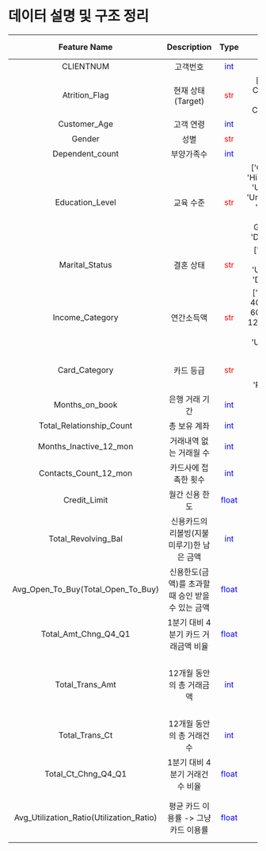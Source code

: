 # 데이터 설명 및 구조 정리

|Feature Name|Description|Type|Value|Note|Missing Value|
|:---:|:---:|:---:|:---:|:---|:---|
|CLIENTNUM|고객번호|<span style="color: blue">int</span>||||
|Atrition_Flag|현재 상태(Target)|<span style="color: red">str</span>|['Existing Customer', 'Attrited Customer']|||
|Customer_Age|고객 연령|<span style="color: blue">int</span>||||
|Gender|성별|<span style="color: red">str</span>|['F', 'M']|||
|Dependent_count|부양가족수|<span style="color: blue">int</span>||||
|Education_Level|교육 수준|<span style="color: red">str</span>|['Graduate', 'High School', 'Unknown', 'Uneducated', 'College', 'Post-Graduate', 'Doctorate']||`Unknown`|
|Marital_Status|결혼 상태|<span style="color: red">str</span>|['Married', 'Single', 'Unknown', 'Divorced']||`Unknown`|
|Income_Category|연간소득액|<span style="color: red">str</span>|['Less than $40K', '$40K - $60K', '$80K - $120K', '$60K - $80K', 'Unknown']||`Unknown`|
|Card_Category|카드 등급|<span style="color: red">str</span>|['Blue', 'Silver', 'Gold', 'Platinum']|||
|Months_on_book|은행 거래 기간|<span style="color: blue">int</span>||||
|Total_Relationship_Count|총 보유 계좌|<span style="color: blue">int</span>||||
|Months_Inactive_12_mon|거래내역 없는 거래월 수|<span style="color: blue">int</span>||||
|Contacts_Count_12_mon|카드사에 접촉한 횟수|<span style="color: blue">int</span>||||
|Credit_Limit|월간 신용 한도|<span style="color: blue">float</span>||||
|Total_Revolving_Bal|신용카드의 리볼빙(지불 미루기)한 남은 금액|<span style="color: blue">int</span>||||
|Avg_Open_To_Buy(Total_Open_To_Buy)|신용한도(금액)를 초과할 때 승인 받을 수 있는 금액|<span style="color: blue">float</span>||||
|Total_Amt_Chng_Q4_Q1|1분기 대비 4분기 카드 거래금액 비율|<span style="color: blue">float</span>||||
|Total_Trans_Amt|12개월 동안의 총 거래금액|<span style="color: blue">int</span>||한화 540만원 가량으로 크지 않다. 신용카드 미사용자의 영향을 많이 받았을 것으로 추정된다.||
|Total_Trans_Ct|12개월 동안의 총 거래건수|<span style="color: blue">int</span>||10건 미만인 건수는 없다.||
|Total_Ct_Chng_Q4_Q1|1분기 대비 4분기 거래건수 비율|<span style="color: blue">float</span>||0은 7건인데 4분기 거래 건수가 없다는 것 같다. (최대 3.7)||
|Avg_Utilization_Ratio(Utilization_Ratio)|평균 카드 이용률 -> 그냥 카드 이용률|<span style="color: blue">float</span>||Credit_Limit 대비 Total_Revolving_Bal의 값이다. 파생변수로 예측된다.||
